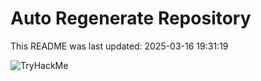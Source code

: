 # Auto Regenerate Repository

This README was last updated: 2025-03-16 19:31:19

 ![TryHackMe](https://tryhackme.com/badge/533634)